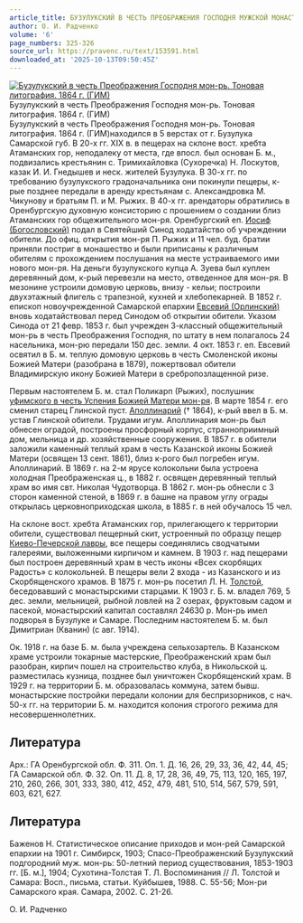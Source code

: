 ```yaml
---
article_title: БУЗУЛУКСКИЙ В ЧЕСТЬ ПРЕОБРАЖЕНИЯ ГОСПОДНЯ МУЖСКОЙ МОНАСТЫРЬ
author: О. И. Радченко
volume: '6'
page_numbers: 325-326
source_url: https://pravenc.ru/text/153591.html
downloaded_at: '2025-10-13T09:50:45Z'
---
```


[![Бузулукский в честь Преображения Господня мон-рь. Тоновая литография. 1864 г. (ГИМ)](https://pravenc.ru/data/295/461/1234/i200.jpg "Кликните для увеличения картинки")](https://pravenc.ru/data/295/461/1234/i400.jpg)Бузулукский в честь Преображения Господня мон-рь. Тоновая литография. 1864 г. (ГИМ)  
Бузулукский в честь Преображения Господня мон-рь. Тоновая литография. 1864 г. (ГИМ)находился в 5 верстах от г. Бузулука Самарской губ. В 20-х гг. XIX в. в пещерах на склоне вост. хребта Атаманских гор, неподалеку от места, где впосл. был основан Б. м., подвизались крестьянин с. Тримихайловка (Сухоречка) Н. Лоскутов, казак И. И. Гнедышев и неск. жителей Бузулука. В 30-х гг. по требованию бузулукского градоначальника они покинули пещеры, к-рые позднее передали в аренду крестьянам с. Александровка М. Чикунову и братьям П. и М. Рыжих. В 40-х гг. арендаторы обратились в Оренбургскую духовную консисторию с прошением о создании близ Атаманских гор общежительного мон-ря. Оренбургский еп. [Иосиф (Богословский)](<https://pravenc.ru/text/Иосиф (Богословский).html>) подал в Святейший Синод ходатайство об учреждении обители. До офиц. открытия мон-ря П. Рыжих и 11 чел. буд. братии приняли постриг в монашество и были приписаны к различным обителям с прохождением послушания на месте устраиваемого ими нового мон-ря. На деньги бузулукского купца А. Зуева был куплен деревянный дом, к-рый перевезли на место, отведенное для мон-ря. В мезонине устроили домовую церковь, внизу - кельи; построили двухэтажный флигель с трапезной, кухней и хлебопекарней. В 1852 г. епископ новоучрежденной Самарской епархии [Евсевий (Орлинский)](<https://pravenc.ru/text/Евсевий (Орлинский).html>) вновь ходатайствовал перед Синодом об открытии обители. Указом Синода от 21 февр. 1853 г. был учрежден 3-классный общежительный мон-рь в честь Преображения Господня, по штату в нем полагалось 24 насельника, мон-рю передали 150 дес. земли. 4 окт. 1853 г. еп. Евсевий освятил в Б. м. теплую домовую церковь в честь Смоленской иконы Божией Матери (разобрана в 1879), пожертвовал обители Владимирскую икону Божией Матери в сребропозлащенной ризе.

Первым настоятелем Б. м. стал Поликарп (Рыжих), послушник [уфимского в честь Успения Божией Матери мон-ря](<https://pravenc.ru/text/уфимского в честь Успения Божией Матери мон-ря.html>). В марте 1854 г. его сменил старец Глинской пуст. [Аполлинарий](https://pravenc.ru/text/Аполлинарий.html) († 1864), к-рый ввел в Б. м. устав Глинской обители. Трудами игум. Аполлинария мон-рь был обнесен оградой, построены просфорный корпус, странноприимный дом, мельница и др. хозяйственные сооружения. В 1857 г. в обители заложили каменный теплый храм в честь Казанской иконы Божией Матери (освящен 13 сент. 1861), близ к-рого был погребен игум. Аполлинарий. В 1869 г. на 2-м ярусе колокольни была устроена холодная Преображенская ц., в 1882 г. освящен деревянный теплый храм во имя свт. Николая Чудотворца. В 1862 г. мон-рь обнесли с 3 сторон каменной стеной, в 1869 г. в башне на правом углу ограды открылась церковноприходская школа, в 1885 г. в ней обучалось 15 чел.

На склоне вост. хребта Атаманских гор, прилегающего к территории обители, существовал пещерный скит, устроенный по образцу пещер [Киево-Печерской лавры](<https://pravenc.ru/text/Киево-Печерская лавра.html>), все пещеры соединялись сводчатыми галереями, выложенными кирпичом и камнем. В 1903 г. над пещерами был построен деревянный храм в честь иконы «Всех скорбящих Радость» с колокольней. В пещеры вели 2 входа - из Казанского и из Скорбященского храмов. В 1875 г. мон-рь посетил Л. Н. [Толстой](https://pravenc.ru/text/Толстой.html), беседовавший с монастырскими старцами. К 1903 г. Б. м. владел 769, 5 дес. земли, мельницей, рыбной ловлей на 2 озерах, фруктовым садом и пасекой, монастырский капитал составлял 24630 р. Мон-рь имел подворья в Бузулуке и Самаре. Последним настоятелем Б. м. был Димитриан (Кванин) (с авг. 1914).

Ок. 1918 г. на базе Б. м. была учреждена сельхозартель. В Казанском храме устроили токарные мастерские, Преображенский храм был разобран, кирпич пошел на строительство клуба, в Никольской ц. разместилась кузница, позднее был уничтожен Скорбященский храм. В 1929 г. на территории Б. м. образовалась коммуна, затем бывш. монастырские постройки передали колонии для беспризорников, с нач. 50-х гг. на территории Б. м. находится колония строгого режима для несовершеннолетних.

## Литература

Арх.: ГА Оренбургской обл. Ф. 311. Оп. 1. Д. 16, 26, 29, 33, 36, 42, 44, 45; ГА Самарской обл. Ф. 32. Оп. 11. Д. 8, 17, 28, 36, 49, 75, 113, 120, 165, 197, 210, 260, 266, 301, 333, 380, 412, 452, 479, 481, 510, 514, 567, 579, 591, 603, 621, 627.

## Литература

Баженов Н. Статистическое описание приходов и мон-рей Самарской епархии на 1901 г. Симбирск, 1903; Спасо-Преображенский Бузулукский подгородний муж. мон-рь: 50-летний период существования, 1853-1903 гг. [Б. м.], 1904; Сухотина-Толстая Т. Л. Воспоминания // Л. Толстой и Самара: Восп., письма, статьи. Куйбышев, 1988. С. 55-56; Мон-ри Самарского края. Самара, 2002. С. 21-26.

О. И. Радченко
